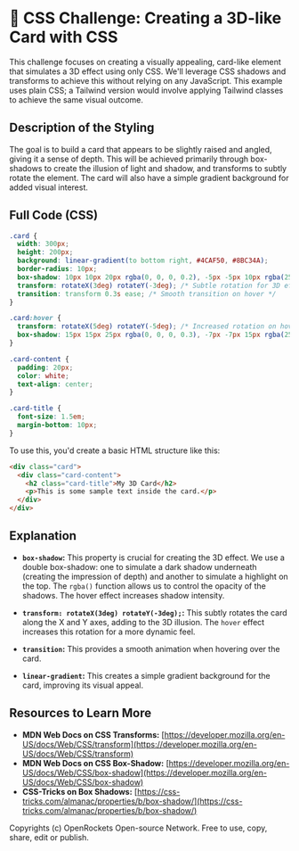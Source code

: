 # 🐞 CSS Challenge:  Creating a 3D-like Card with CSS


This challenge focuses on creating a visually appealing, card-like element that simulates a 3D effect using only CSS. We'll leverage CSS shadows and transforms to achieve this without relying on any JavaScript.  This example uses plain CSS; a Tailwind version would involve applying Tailwind classes to achieve the same visual outcome.


## Description of the Styling

The goal is to build a card that appears to be slightly raised and angled, giving it a sense of depth.  This will be achieved primarily through box-shadows to create the illusion of light and shadow, and transforms to subtly rotate the element. The card will also have a simple gradient background for added visual interest.

## Full Code (CSS)

```css
.card {
  width: 300px;
  height: 200px;
  background: linear-gradient(to bottom right, #4CAF50, #8BC34A);
  border-radius: 10px;
  box-shadow: 10px 10px 20px rgba(0, 0, 0, 0.2), -5px -5px 10px rgba(255, 255, 255, 0.3); /*  Double shadow for depth */
  transform: rotateX(3deg) rotateY(-3deg); /* Subtle rotation for 3D effect */
  transition: transform 0.3s ease; /* Smooth transition on hover */
}

.card:hover {
  transform: rotateX(5deg) rotateY(-5deg); /* Increased rotation on hover */
  box-shadow: 15px 15px 25px rgba(0, 0, 0, 0.3), -7px -7px 15px rgba(255, 255, 255, 0.4); /* Enhanced shadow on hover */
}

.card-content {
  padding: 20px;
  color: white;
  text-align: center;
}

.card-title {
  font-size: 1.5em;
  margin-bottom: 10px;
}
```

To use this, you'd create a basic HTML structure like this:

```html
<div class="card">
  <div class="card-content">
    <h2 class="card-title">My 3D Card</h2>
    <p>This is some sample text inside the card.</p>
  </div>
</div>
```


## Explanation

* **`box-shadow`:** This property is crucial for creating the 3D effect. We use a double box-shadow: one to simulate a dark shadow underneath (creating the impression of depth) and another to simulate a highlight on the top. The `rgba()` function allows us to control the opacity of the shadows.  The hover effect increases shadow intensity.

* **`transform: rotateX(3deg) rotateY(-3deg);`:** This subtly rotates the card along the X and Y axes, adding to the 3D illusion. The `hover` effect increases this rotation for a more dynamic feel.

* **`transition`:** This provides a smooth animation when hovering over the card.

* **`linear-gradient`:**  This creates a simple gradient background for the card, improving its visual appeal.


## Resources to Learn More

* **MDN Web Docs on CSS Transforms:** [https://developer.mozilla.org/en-US/docs/Web/CSS/transform](https://developer.mozilla.org/en-US/docs/Web/CSS/transform)
* **MDN Web Docs on CSS Box-Shadow:** [https://developer.mozilla.org/en-US/docs/Web/CSS/box-shadow](https://developer.mozilla.org/en-US/docs/Web/CSS/box-shadow)
* **CSS-Tricks on Box Shadows:** [https://css-tricks.com/almanac/properties/b/box-shadow/](https://css-tricks.com/almanac/properties/b/box-shadow/)


Copyrights (c) OpenRockets Open-source Network. Free to use, copy, share, edit or publish.

